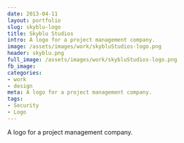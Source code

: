 ```yaml
---
date: 2013-04-11
layout: portfolio
slug: skyblu-logo
title: Skyblu Studios
intro: A logo for a project management company.
image: /assets/images/work/skybluStudios-logo.png
header: skyblu.png
full_image: /assets/images/work/skybluStudios-logo.png
fb_image: 
categories:
- work
- design
meta: A logo for a project management company.
tags: 
- Security
- Logo
---
```


A logo for a project management company.